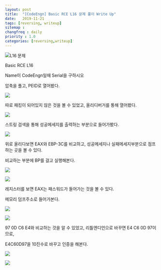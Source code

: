 ```yaml
---
layout: post
title:  "[CodeEngn] Basic RCE L16 문제 풀이 Write Up"
date:   2019-11-21
tags: [reversing, writeup]
sitemap :
changfreq : daily
priority : 1.0
categories: [reversing,writeup]
---
```


![L16 문제](https://img1.daumcdn.net/thumb/R1280x0/?scode=mtistory2&fname=https%3A%2F%2Fk.kakaocdn.net%2Fdn%2Fcg636L%2FbtqzU9hQIZH%2F0ENJpNaJdHPhBDi9I6tSIk%2Fimg.png)

Basic RCE L16

Name이 CodeEngn일때 Serial을 구하시오

압축을 풀고, PEID로 열어봤다.

![](https://img1.daumcdn.net/thumb/R1280x0/?scode=mtistory2&fname=https%3A%2F%2Fk.kakaocdn.net%2Fdn%2FsD6Oa%2FbtqzVCRoXC8%2FGlXEjiOPaoaJpScd8hnSqK%2Fimg.png)

따로 패킹이 되어있지 않은 것을 볼 수 있었고, 올리디버거를 통해 열어봤다.

![](https://img1.daumcdn.net/thumb/R1280x0/?scode=mtistory2&fname=https%3A%2F%2Fk.kakaocdn.net%2Fdn%2Fr6jbI%2FbtqzUQv4sMO%2FzmokaIodLhbufuZiEMwGJ1%2Fimg.png)

스트링 검색을 통해 성공메세지를 출력하는 부분으로 들어가봤다.

![](https://img1.daumcdn.net/thumb/R1280x0/?scode=mtistory2&fname=https%3A%2F%2Fk.kakaocdn.net%2Fdn%2FcffsyE%2FbtqzU8iX5iE%2FOSymsQ9xW0qgrCtkyQ59W0%2Fimg.png)

위로 올리다보면 EAX와 EBP-3C를 비교하고, 성공메세지나 실패메세지부분으로 점프하는 곳을 볼 수 있다.

비교하는 부분에 BP를 걸고 실행해본다.

![](https://img1.daumcdn.net/thumb/R1280x0/?scode=mtistory2&fname=https%3A%2F%2Fk.kakaocdn.net%2Fdn%2FkxDSq%2FbtqzR2R3qcO%2Fvg2dF9u9wgSd7BXPNLrakk%2Fimg.png)

![](https://img1.daumcdn.net/thumb/R1280x0/?scode=mtistory2&fname=https%3A%2F%2Fk.kakaocdn.net%2Fdn%2FcUAg60%2FbtqzWsOya7m%2FMnbiko4b7RdtYJvLaVlChk%2Fimg.png)

레지스터를 보면 EAX는 패스워드가 들어가는 것을 볼 수 있다.

메모리 덤프주소로 들어가본다.

![](https://img1.daumcdn.net/thumb/R1280x0/?scode=mtistory2&fname=https%3A%2F%2Fk.kakaocdn.net%2Fdn%2FzZW7Z%2FbtqzVoeQESZ%2FTfXzAXfpKbcyXXXZ0qKZvK%2Fimg.png)

![](https://img1.daumcdn.net/thumb/R1280x0/?scode=mtistory2&fname=https%3A%2F%2Fk.kakaocdn.net%2Fdn%2FcW8dyM%2FbtqzVDQjNbz%2FSBrkMQoYltsqQ7medbYrLK%2Fimg.png)

97 0D C6 E4와 비교하는 것을 알 수 있었고, 리틀엔디언으로 바꾸면 E4 C6 0D 97이므로,

E4C60D97을 10진수로 바꾸고 인증을 해본다.

![](https://img1.daumcdn.net/thumb/R1280x0/?scode=mtistory2&fname=https%3A%2F%2Fk.kakaocdn.net%2Fdn%2FcBQxKJ%2FbtqzVEhn3QF%2FYQNjbOfzFLpnCUKxrIE6mK%2Fimg.png)

![](https://img1.daumcdn.net/thumb/R1280x0/?scode=mtistory2&fname=https%3A%2F%2Fk.kakaocdn.net%2Fdn%2Fq0h72%2FbtqzVpx0iQU%2FqUSD3qk3BpnJ89KXfAYa3K%2Fimg.png)